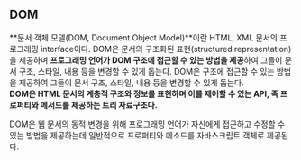 ## DOM

**문서 객체 모델(DOM, Document Object Model)**이란 HTML, XML 문서의 프로그래밍 interface이다. DOM은 문서의 구조화된 표현(structured representation)을 제공하며 **프로그래밍 언어가 DOM 구조에 접근할 수 있는 방법을 제공**하여 그들이 문서 구조, 스타일, 내용 등을 변경할 수 있게 돕는다. DOM은 구조에 접근할 수 있는 방법을 제공하여 그들이 문서 구조, 스타일, 내용 등을 변경할 수 있게 돕는다.  
**DOM은 HTML 문서의 계층적 구조와 정보를 표현하며 이를 제어할 수 있는 API, 즉 프로퍼티와 메서드를 제공하는 트리 자료구조다.**

DOM은 웹 문서의 동적 변경을 위해 프로그래밍 언어가 자신에게 접근하고 수정할 수 있는 방법을 제공하는데 일반적으로 프로퍼티와 메소드를 자바스크립트 객체로 제공된다.
